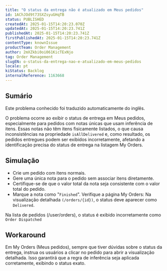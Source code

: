 ```yaml
---
title: "O status da entrega não é atualizado em Meus pedidos"
id: 1AChJOd9t73SXZsyuGHqTB
status: PUBLISHED
createdAt: 2025-01-15T14:20:23.070Z
updatedAt: 2025-01-15T14:20:23.741Z
publishedAt: 2025-01-15T14:20:23.741Z
firstPublishedAt: 2025-01-15T14:20:23.741Z
contentType: knownIssue
productTeam: Order Management
author: 2mXZkbi0oi061KicTExNjo
tag: Order Management
slugEN: o-status-da-entrega-nao-e-atualizado-em-meus-pedidos
locale: pt
kiStatus: Backlog
internalReference: 1163668
---
```


## Sumário

<div class="alert alert-info">
  <p>Este problema conhecido foi traduzido automaticamente do inglês.</p>
</div>


O problema ocorre ao exibir o status de entrega em Meus pedidos, especialmente para pedidos com notas únicas que usam inferência de itens.
Essas notas não têm itens fisicamente listados, o que causa inconsistências na propriedade `isAllDelivered` e, como resultado, os pedidos entregues podem ser exibidos incorretamente, afetando a identificação precisa do status de entrega na listagem My Orders.

## Simulação



- Crie um pedido com itens normais.
- Gere uma única nota para o pedido sem associar itens diretamente.
- Certifique-se de que o valor total da nota seja consistente com o valor total do pedido.
- Marque a nota como "`Finished`".
Verifique a página My Orders: Na visualização detalhada `(/orders/{id})`, o status deve aparecer como `Delivered`.

Na lista de pedidos (/user/orders), o status é exibido incorretamente como `Order Dispatched`

## Workaround


Em My Orders (Meus pedidos), sempre que tiver dúvidas sobre o status da entrega, instrua os usuários a clicar no pedido para abrir a visualização detalhada. Isso garantirá que a regra de inferência seja aplicada corretamente, exibindo o status exato.





